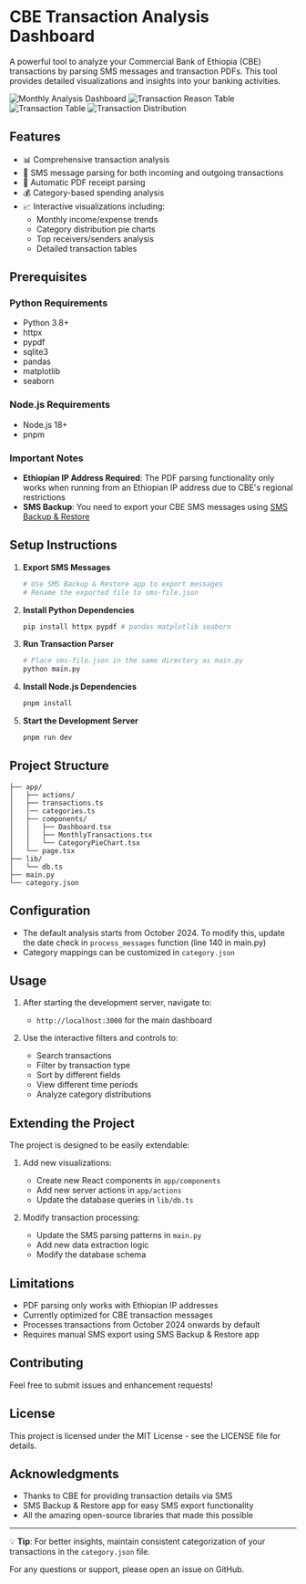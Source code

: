 # CBE Transaction Analysis Dashboard

A powerful tool to analyze your Commercial Bank of Ethiopia (CBE) transactions by parsing SMS messages and transaction PDFs. This tool provides detailed visualizations and insights into your banking activities.

![Monthly Analysis Dashboard](public/first-dashboard.png)
![Transaction Reason Table](public/transaction-reason-table.png)
![Transaction Table](public/monthly-table.png)
![Transaction Distribution](public/transaction-distribution.png)

## Features

- 📊 Comprehensive transaction analysis
- 📱 SMS message parsing for both incoming and outgoing transactions
- 📄 Automatic PDF receipt parsing
- 💰 Category-based spending analysis
- 📈 Interactive visualizations including:
  - Monthly income/expense trends
  - Category distribution pie charts
  - Top receivers/senders analysis
  - Detailed transaction tables

## Prerequisites

### Python Requirements
- Python 3.8+
- httpx
- pypdf
- sqlite3
- pandas
- matplotlib
- seaborn

### Node.js Requirements
- Node.js 18+
- pnpm

### Important Notes

- **Ethiopian IP Address Required**: The PDF parsing functionality only works when running from an Ethiopian IP address due to CBE's regional restrictions
- **SMS Backup**: You need to export your CBE SMS messages using [SMS Backup & Restore](https://play.google.com/store/apps/details?id=com.jerryzigo.smsbackup)

## Setup Instructions

1. **Export SMS Messages**
   ```bash
   # Use SMS Backup & Restore app to export messages
   # Rename the exported file to sms-file.json
   ```

2. **Install Python Dependencies**
   ```bash
   pip install httpx pypdf # pandas matplotlib seaborn
   ```

3. **Run Transaction Parser**
   ```bash
   # Place sms-file.json in the same directory as main.py
   python main.py
   ```

4. **Install Node.js Dependencies**
   ```bash
   pnpm install
   ```

5. **Start the Development Server**
   ```bash
   pnpm run dev
   ```

## Project Structure

```
├── app/
│   ├── actions/
│   ├── transactions.ts
│   │── categories.ts
│   ├── components/
│   │   ├── Dashboard.tsx
│   │   ├── MonthlyTransactions.tsx
│   │   └── CategoryPieChart.tsx
│   └── page.tsx
├── lib/
│   └── db.ts
├── main.py
└── category.json
```

## Configuration

- The default analysis starts from October 2024. To modify this, update the date check in `process_messages` function (line 140 in main.py)
- Category mappings can be customized in `category.json`

## Usage

1. After starting the development server, navigate to:
   - `http://localhost:3000` for the main dashboard

2. Use the interactive filters and controls to:
   - Search transactions
   - Filter by transaction type
   - Sort by different fields
   - View different time periods
   - Analyze category distributions

## Extending the Project

The project is designed to be easily extendable:

1. Add new visualizations:
   - Create new React components in `app/components`
   - Add new server actions in `app/actions`
   - Update the database queries in `lib/db.ts`

2. Modify transaction processing:
   - Update the SMS parsing patterns in `main.py`
   - Add new data extraction logic
   - Modify the database schema

## Limitations

- PDF parsing only works with Ethiopian IP addresses
- Currently optimized for CBE transaction messages
- Processes transactions from October 2024 onwards by default
- Requires manual SMS export using SMS Backup & Restore app


## Contributing

Feel free to submit issues and enhancement requests!

## License

This project is licensed under the MIT License - see the LICENSE file for details.

## Acknowledgments

- Thanks to CBE for providing transaction details via SMS
- SMS Backup & Restore app for easy SMS export functionality
- All the amazing open-source libraries that made this possible

---

💡 **Tip**: For better insights, maintain consistent categorization of your transactions in the `category.json` file.

For any questions or support, please open an issue on GitHub.